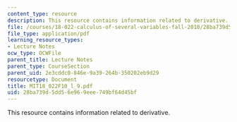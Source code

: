 ```yaml
---
content_type: resource
description: This resource contains information related to derivative.
file: /courses/18-022-calculus-of-several-variables-fall-2010/28ba739d5dd56e969eee749bf64d45bf_MIT18_022F10_l_9.pdf
file_type: application/pdf
learning_resource_types:
- Lecture Notes
ocw_type: OCWFile
parent_title: Lecture Notes
parent_type: CourseSection
parent_uid: 2e3cddc0-846e-9a39-264b-350202eb9d29
resourcetype: Document
title: MIT18_022F10_l_9.pdf
uid: 28ba739d-5dd5-6e96-9eee-749bf64d45bf
---
```

This resource contains information related to derivative.

